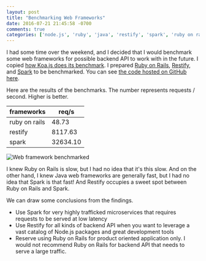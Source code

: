 ```yaml
---
layout: post
title: "Benchmarking Web Frameworks"
date: 2016-07-21 21:45:58 -0700
comments: true
categories: ['node.js', 'ruby', 'java', 'restify', 'spark', 'ruby on rails']
---
```


I had some time over the weekend, and I decided that I would benchmark some
web frameworks for possible backend API to work with in the future. I copied
[how Koa.js does its benchmark](https://github.com/koajs/koa/blob/master/benchmarks/run).
I prepared [Ruby on Rails](http://rubyonrails.org/),
[Restify](http://restify.com/), and [Spark](http://sparkjava.com/) to be
benchmarked. You can see [the code hosted on GitHub here](https://github.com/serv/framework-benchmarks).

Here are the results of the benchmarks. The number represents requests / second.
Higher is better.

| frameworks        | req/s    |
|-------------------|----------|
| ruby on rails     | 48.73    |
| restify           | 8117.63  |
| spark             | 32634.10 |

![Web framework benchmarked](http://i.imgur.com/gOoneii.png)

I knew Ruby on Rails is slow, but I had no idea that it's this slow. And on
the other hand, I knew Java web frameworks are generally fast, but I had no
idea that Spark is that fast! And Restify occupies a sweet spot between
Ruby on Rails and Spark.

We can draw some conclusions from the findings.

- Use Spark for very highly trafficked microservices that requires requests
  to be served at low latency
- Use Restify for all kinds of backend API when you want to leverage a vast
  catalog of Node.js packages and great development tools
- Reserve using Ruby on Rails for product oriented application only.
  I would not recommend Ruby on Rails for backend API that needs to
  serve a large traffic.

